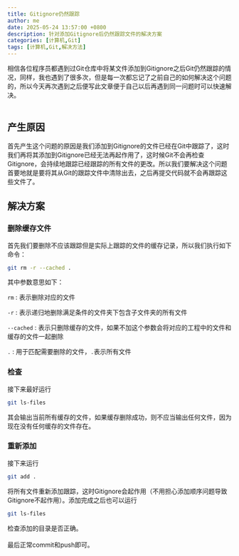 ```yaml
---
title: Gitignore仍然跟踪
author: me
date: 2025-05-24 13:57:00 +0800
description: 针对添加Gitignore后仍然跟踪文件的解决方案
categories: [计算机,Git]
tags: [计算机,Git,解决方法]
---
```

相信各位程序员都遇到过Git仓库中将某文件添加到Gitignore之后Git仍然跟踪的情况，同样，我也遇到了很多次，但是每一次都忘记了之前自己的如何解决这个问题的，所以今天再次遇到之后便写此文章便于自己以后再遇到同一问题时可以快速解决。<br><br>
## 产生原因
首先产生这个问题的原因是我们添加到Gitignore的文件已经在Git中跟踪了，这时我们再将其添加到Gitignore已经无法再起作用了，这时候Git不会再检查Gitignore，会持续地跟踪已经跟踪的所有文件的更改。所以我们要解决这个问题首要地就是要将其从Git的跟踪文件中清除出去，之后再提交代码就不会再跟踪这些文件了。
## 解决方案
### 删除缓存文件
首先我们要删除不应该跟踪但是实际上跟踪的文件的缓存记录，所以我们执行如下命令：
```bash
git rm -r --cached .
```
其中参数意思如下：

`rm`
: 表示删除对应的文件

`-r`
: 表示递归地删除满足条件的文件夹下包含子文件夹的所有文件

`--cached`
: 表示只删除缓存的文件，如果不加这个参数会将对应的工程中的文件和缓存的文件一起删除

`.`
: 用于匹配需要删除的文件，`.`表示所有文件

### 检查
接下来最好运行
```bash
git ls-files
```
其会输出当前所有缓存的文件，如果缓存删除成功，则不应当输出任何文件，因为现在没有任何缓存的文件存在。
### 重新添加
接下来运行
```bash
git add .
```
将所有文件重新添加跟踪，这时Gitignore会起作用（不用担心添加顺序问题导致Gitignore不起作用）。添加完成之后也可以运行
```bash
git ls-files
```
检查添加的目录是否正确。<br><br>
最后正常commit和push即可。
